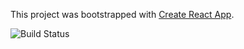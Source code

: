 This project was bootstrapped with [Create React App](https://github.com/facebook/create-react-app).


![Build Status](https://codebuild.us-east-2.amazonaws.com/badges?uuid=eyJlbmNyeXB0ZWREYXRhIjoiL2Q3bTd4T1NQL1E4Z3pDZGlKaWZiOEpWWFRUd2tneXFZTG82NjIyZjZjZFlSeWZSbG5GL2RWTzFZQkNOb2wzVTZJTWRIcjBIZHFabm42b0VUQ3dRdTBrPSIsIml2UGFyYW1ldGVyU3BlYyI6Ik84TXZMaktBcnFhNWt4a2IiLCJtYXRlcmlhbFNldFNlcmlhbCI6MX0%3D&branch=master)


